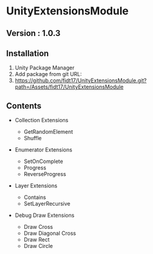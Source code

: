 # UnityExtensionsModule
## Version : 1.0.3

## Installation
1) Unity Package Manager
2) Add package from git URL:
3) https://github.com/fidt17/UnityExtensionsModule.git?path=/Assets/fidt17/UnityExtensionsModule

## Contents

- Collection Extensions
  - GetRandomElement
  - Shuffle
  
- Enumerator Extensions
  - SetOnComplete
  - Progress
  - ReverseProgress
  
- Layer Extensions
  - Contains
  - SetLayerRecursive

- Debug Draw Extensions
  - Draw Cross
  - Draw Diagonal Cross
  - Draw Rect
  - Draw Circle
